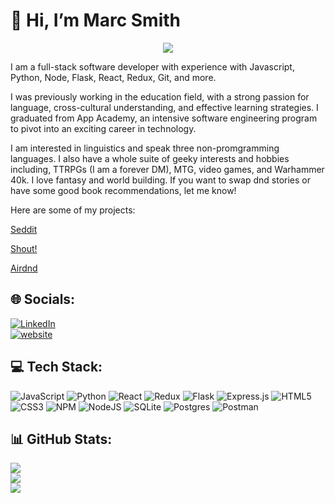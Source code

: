 # 👋 Hi, I’m Marc Smith

<p align="center">
  <a href="https://git.io/typing-svg"><img src="https://readme-typing-svg.demolab.com?font=Rubik&pause=1000&size=30&color=            957DAD&center=true&vCenter=true&width=475&lines=Full+Stack+Web+Developer;Software+Development+Engineer;Marc+Smith" "alt="Typing SVG" /></a>
</p>

I am a full-stack software developer with experience with Javascript, Python, Node, Flask, React, Redux, Git, and more.

I was previously working in the education field, with a strong passion for language, cross-cultural understanding, and effective learning strategies. I graduated from App Academy, an intensive software engineering program to pivot into an exciting career in technology.

I am interested in linguistics and speak three non-promgramming languages. I also have a whole suite of geeky interests and hobbies including, TTRPGs (I am a forever DM), MTG, video games, and Warhammer 40k. I love fantasy and world building. If you want to swap dnd stories or have some good book recommendations, let me know!

Here are some of my projects:

[Seddit](https://github.com/marcsmithr/Reddit-Clone)

[Shout!](https://github.com/mikaelkuniko/shout_yelp_clone)

[Airdnd](https://github.com/marcsmithr/AirBnb)
    
## 🌐 Socials:
[![LinkedIn](https://img.shields.io/badge/LinkedIn-%230077B5.svg?logo=linkedin&logoColor=white)](https://www.linkedin.com/in/marc-smith-240720224/)
<br>
[![website](https://img.shields.io/badge/Portfolio-Website-orange)](https://marcsmithr.github.io./)
    


## 💻 Tech Stack:
![JavaScript](https://img.shields.io/badge/javascript-%23323330.svg?style=for-the-badge&logo=javascript&logoColor=%23F7DF1E) 
![Python](https://img.shields.io/badge/python-3670A0?style=for-the-badge&logo=python&logoColor=ffdd54)
![React](https://img.shields.io/badge/react-%2320232a.svg?style=for-the-badge&logo=react&logoColor=%2361DAFB) 
![Redux](https://img.shields.io/badge/redux-%23593d88.svg?style=for-the-badge&logo=redux&logoColor=white)
![Flask](https://img.shields.io/badge/flask-%23000.svg?style=for-the-badge&logo=flask&logoColor=white)
![Express.js](https://img.shields.io/badge/express.js-%23404d59.svg?style=for-the-badge&logo=express&logoColor=%2361DAFB) 
![HTML5](https://img.shields.io/badge/HTML5-E34F26?style=for-the-badge&logo=html5&logoColor=white)
![CSS3](https://img.shields.io/badge/css3-%231572B6.svg?style=for-the-badge&logo=css3&logoColor=white) 
![NPM](https://img.shields.io/badge/NPM-%23000000.svg?style=for-the-badge&logo=npm&logoColor=white) 
![NodeJS](https://img.shields.io/badge/node.js-6DA55F?style=for-the-badge&logo=node.js&logoColor=white)
![SQLite](https://img.shields.io/badge/sqlite-%2307405e.svg?style=for-the-badge&logo=sqlite&logoColor=white) 
![Postgres](https://img.shields.io/badge/postgres-%23316192.svg?style=for-the-badge&logo=postgresql&logoColor=white)
![Postman](https://img.shields.io/badge/Postman-FF6C37?style=for-the-badge&logo=postman&logoColor=white) 

    
## 📊 GitHub Stats:
![](https://github-readme-stats.vercel.app/api?username=marcsmithr&theme=tokyonight&hide_border=false&include_all_commits=true&count_private=true)<br/>
![](https://github-readme-streak-stats.herokuapp.com/?user=marcsmithr&theme=tokyonight&hide_border=false)<br/>
![](https://github-readme-stats.vercel.app/api/top-langs/?username=marcsmithr&theme=tokyonight&hide_border=false&include_all_commits=true&count_private=true&layout=compact)

<!--
**marcsmithr/marcsmithr** is a ✨ _special_ ✨ repository because its `README.md` (this file) appears on your GitHub profile.

Here are some ideas to get you started:

- 🔭 I’m currently working on ...
- 🌱 I’m currently learning ...
- 👯 I’m looking to collaborate on ...
- 🤔 I’m looking for help with ...
- 💬 Ask me about ...
- 📫 How to reach me: ...
- 😄 Pronouns: ...
- ⚡ Fun fact: ...
-->
